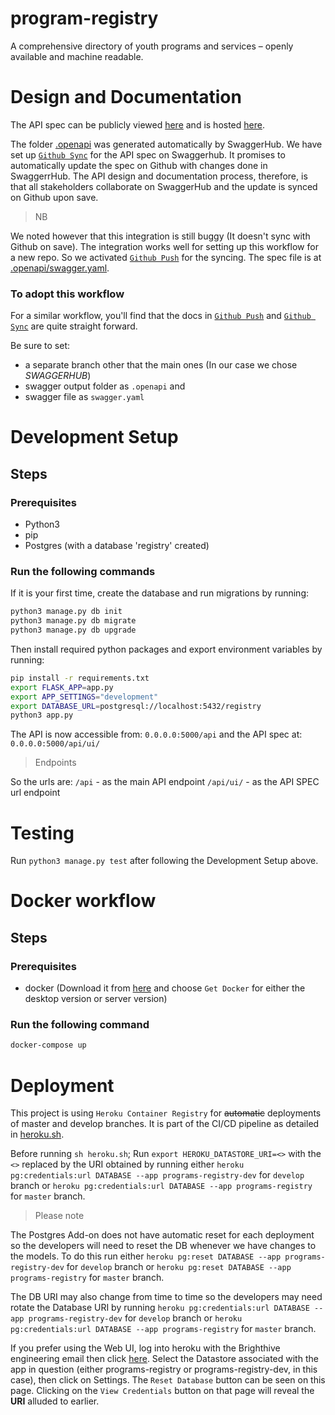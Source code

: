 # program-registry
A comprehensive directory of youth programs and services – openly available and machine readable.

# Design and Documentation
The API spec can be publicly viewed [here](https://app.swaggerhub.com/apis/BrightHive/program-registry) and is hosted [here](https://docs.brighthive.io/v1.0/reference#organization).

The folder [.openapi](/openapi) was generated automatically by SwaggerHub. We have set up [`Github Sync`](https://app.swaggerhub.com/help/integrations/github-sync) for the API spec on Swaggerhub. It promises to automatically update the spec on Github with changes done in SwaggerrHub. The API design and documentation process, therefore, is that all stakeholders collaborate on SwaggerHub and the update is synced on Github upon save.

> NB

We noted however that this integration is still buggy (It doesn't sync with Github on save). The integration works well for setting up this workflow for a new repo. So we activated [`Github Push`](https://app.swaggerhub.com/help/integrations/github-push) for the syncing. The spec file is at [.openapi/swagger.yaml](.openapi/swagger.yaml).

### To adopt this workflow

For a similar workflow, you'll find that the docs in [`Github Push`](https://app.swaggerhub.com/help/integrations/github-push) and [`Github Sync`](https://app.swaggerhub.com/help/integrations/github-sync) are quite straight forward.

Be sure to set:
- a separate branch other that the main ones (In our case we chose *SWAGGERHUB*)
- swagger output folder as `.openapi` and 
- swagger file as `swagger.yaml`

# Development Setup
## Steps
### Prerequisites
- Python3
- pip
- Postgres (with a database 'registry' created)

### Run the following commands

If it is your first time, create the database and run migrations by running:
```bash
python3 manage.py db init
python3 manage.py db migrate
python3 manage.py db upgrade
```
Then install required python packages and export environment variables by running:

```bash
pip install -r requirements.txt
export FLASK_APP=app.py
export APP_SETTINGS="development"
export DATABASE_URL=postgresql://localhost:5432/registry
python3 app.py
```

The API is now accessible from: `0.0.0.0:5000/api` and the API spec at: `0.0.0.0:5000/api/ui/`

> Endpoints

So the urls are:
`/api` - as the main API endpoint
`/api/ui/` - as the API SPEC url endpoint

# Testing
Run `python3 manage.py test` after following the Development Setup above.


# Docker workflow
## Steps
### Prerequisites
- docker (Download it from [here](https://www.docker.com/get-docker) and choose `Get Docker` for either the desktop version or server version)

### Run the following command

```bash
docker-compose up
```

# Deployment
This project is using `Heroku Container Registry` for ~~automatic~~ deployments of master and develop branches. It is part of the CI/CD pipeline as detailed in [heroku.sh](/heroku.sh).

Before running `sh heroku.sh`;
Run `export HEROKU_DATASTORE_URI=<>` with the `<>` replaced by the URI obtained by running either `heroku pg:credentials:url DATABASE --app programs-registry-dev` for `develop` branch or `heroku pg:credentials:url DATABASE --app programs-registry` for `master` branch.

> Please note

The Postgres Add-on does not have automatic reset for each deployment so the developers will need to reset the DB whenever we have changes to the models. To do this run either `heroku pg:reset DATABASE --app programs-registry-dev` for `develop` branch or `heroku pg:reset DATABASE --app programs-registry` for `master` branch.

The DB URI may also change from time to time so the developers may need rotate the Database URI by running `heroku pg:credentials:url DATABASE --app programs-registry-dev` for `develop` branch or `heroku pg:credentials:url DATABASE --app programs-registry` for `master` branch.

If you prefer using the Web UI, log into heroku with the Brighthive engineering email then click [here](data.heroku.com). Select the Datastore associated with the app in question (either programs-registry or programs-registry-dev, in this case), then click on Settings. The `Reset Database` button can be seen on this page. Clicking on the `View Credentials` button on that page will reveal the **URI** alluded to earlier.

